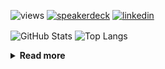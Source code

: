 ![views](https://komarev.com/ghpvc/?username=chck&color=blueviolet)
[![speakerdeck](https://img.shields.io/badge/Speaker_Deck-chck-8a2be2?style=flat-square&logo=speaker-deck)](https://speakerdeck.com/chck)
[![linkedin](https://img.shields.io/badge/LinkedIn-chck-8a2be2?style=flat-square&logo=linkedin)](https://www.linkedin.com/in/chck/)

<p align="left"> 
  <img alt="GitHub Stats" align="center" height="150" src="https://github-readme-stats-nine-umber-51.vercel.app/api?username=chck&count_private=true&show_icons=true&hide_title=true&theme=buefy" />
  <img alt="Top Langs" align="center" height="150" src="https://github-readme-stats-nine-umber-51.vercel.app/api/top-langs/?username=chck&layout=compact&count_private=true&show_icons=true&hide_title=true&theme=buefy" />
</p>

<details>
  <summary><b>Read more</b></summary>
  <br>

  <!--START_SECTION:waka-->
**🐱 My GitHub Data** 

> 📦 123.2 kB Used in GitHub's Storage 
 > 
> 🏆 85 Contributions in the Year 2025
 > 
> 💼 Opted to Hire
 > 
> 📜 133 Public Repositories 
 > 
> 🔑 24 Private Repositories 
 > 
**I'm a Night 🦉** 

```text
🌞 Morning                983 commits         ████░░░░░░░░░░░░░░░░░░░░░   14.29 % 
🌆 Daytime                2135 commits        ████████░░░░░░░░░░░░░░░░░   31.03 % 
🌃 Evening                1985 commits        ███████░░░░░░░░░░░░░░░░░░   28.85 % 
🌙 Night                  1777 commits        ██████░░░░░░░░░░░░░░░░░░░   25.83 % 
```
📅 **I'm Most Productive on Thursday** 

```text
Monday                   1338 commits        █████░░░░░░░░░░░░░░░░░░░░   19.45 % 
Tuesday                  1043 commits        ████░░░░░░░░░░░░░░░░░░░░░   15.16 % 
Wednesday                1231 commits        ████░░░░░░░░░░░░░░░░░░░░░   17.89 % 
Thursday                 1570 commits        ██████░░░░░░░░░░░░░░░░░░░   22.82 % 
Friday                   679 commits         ██░░░░░░░░░░░░░░░░░░░░░░░   09.87 % 
Saturday                 425 commits         ██░░░░░░░░░░░░░░░░░░░░░░░   06.18 % 
Sunday                   594 commits         ██░░░░░░░░░░░░░░░░░░░░░░░   08.63 % 
```


📊 **This Week I Spent My Time On** 

```text
💬 Programming Languages: 
Rust                     8 hrs 55 mins       ████████████░░░░░░░░░░░░░   46.06 % 
TOML                     3 hrs 11 mins       ████░░░░░░░░░░░░░░░░░░░░░   16.45 % 
YAML                     1 hr 36 mins        ██░░░░░░░░░░░░░░░░░░░░░░░   08.31 % 
SQL                      1 hr 30 mins        ██░░░░░░░░░░░░░░░░░░░░░░░   07.81 % 
Git                      1 hr                █░░░░░░░░░░░░░░░░░░░░░░░░   05.20 % 

🔥 Editors: 
RustRover                12 hrs 15 mins      ████████████████░░░░░░░░░   63.17 % 
Zed                      3 hrs 34 mins       █████░░░░░░░░░░░░░░░░░░░░   18.46 % 
Neovim                   3 hrs 21 mins       ████░░░░░░░░░░░░░░░░░░░░░   17.33 % 
PyCharm                  6 mins              ░░░░░░░░░░░░░░░░░░░░░░░░░   00.52 % 
Chrome                   5 mins              ░░░░░░░░░░░░░░░░░░░░░░░░░   00.50 % 
```

**I Mostly Code in Python** 

```text
Python                   44 repos            ████████░░░░░░░░░░░░░░░░░   33.08 % 
Jupyter Notebook         19 repos            ████░░░░░░░░░░░░░░░░░░░░░   14.29 % 
TypeScript               7 repos             █░░░░░░░░░░░░░░░░░░░░░░░░   05.26 % 
Dockerfile               5 repos             █░░░░░░░░░░░░░░░░░░░░░░░░   03.76 % 
Astro                    1 repo              ░░░░░░░░░░░░░░░░░░░░░░░░░   00.75 % 
```



**Timeline**

![Lines of Code chart](https://raw.githubusercontent.com/chck/chck/main/assets/bar_graph.png)


 Last Updated on 2025-01-26 01:53 UTC
<!--END_SECTION:waka-->
</details>

